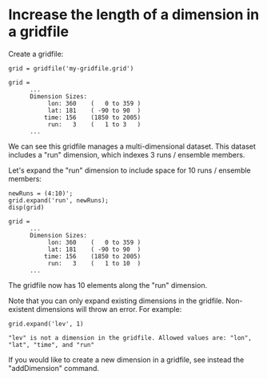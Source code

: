 # Increase the length of a dimension in a gridfile

Create a gridfile:

```in
grid = gridfile('my-gridfile.grid')
```

```out
grid = 
      ...
      Dimension Sizes:
           lon: 360    (   0 to 359 )    
           lat: 181    ( -90 to 90  )
          time: 156    (1850 to 2005)
           run:   3    (   1 to 3   )
      ...
```

We can see this gridfile manages a multi-dimensional dataset. This dataset includes a "run" dimension, which indexes 3 runs / ensemble members.

Let's expand the "run" dimension to include space for 10 runs / ensemble members:

```in
newRuns = (4:10)';
grid.expand('run', newRuns);
disp(grid)
```

```out
grid = 
      ...
      Dimension Sizes:
           lon: 360    (   0 to 359 )    
           lat: 181    ( -90 to 90  )
          time: 156    (1850 to 2005)
           run:   3    (   1 to 10  )
      ...
```

The gridfile now has 10 elements along the "run" dimension.

Note that you can only expand existing dimensions in the gridfile. Non-existent dimensions will throw an error. For example:

```in
grid.expand('lev', 1)
```

```error
"lev" is not a dimension in the gridfile. Allowed values are: "lon", "lat", "time", and "run"
```

If you would like to create a new dimension in a gridfile, see instead the "addDimension" command.